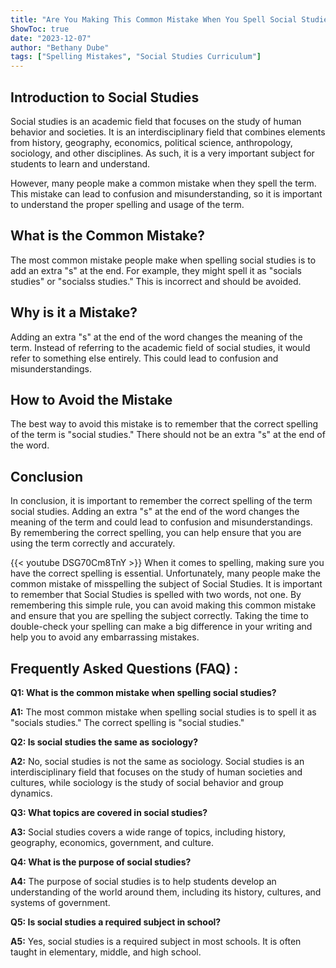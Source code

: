 ```yaml
---
title: "Are You Making This Common Mistake When You Spell Social Studies?"
ShowToc: true 
date: "2023-12-07"
author: "Bethany Dube" 
tags: ["Spelling Mistakes", "Social Studies Curriculum"]
---
```

## Introduction to Social Studies

Social studies is an academic field that focuses on the study of human behavior and societies. It is an interdisciplinary field that combines elements from history, geography, economics, political science, anthropology, sociology, and other disciplines. As such, it is a very important subject for students to learn and understand.

However, many people make a common mistake when they spell the term. This mistake can lead to confusion and misunderstanding, so it is important to understand the proper spelling and usage of the term.

## What is the Common Mistake?

The most common mistake people make when spelling social studies is to add an extra "s" at the end. For example, they might spell it as "socials studies" or "socialss studies." This is incorrect and should be avoided.

## Why is it a Mistake?

Adding an extra "s" at the end of the word changes the meaning of the term. Instead of referring to the academic field of social studies, it would refer to something else entirely. This could lead to confusion and misunderstandings.

## How to Avoid the Mistake

The best way to avoid this mistake is to remember that the correct spelling of the term is "social studies." There should not be an extra "s" at the end of the word.

## Conclusion

In conclusion, it is important to remember the correct spelling of the term social studies. Adding an extra "s" at the end of the word changes the meaning of the term and could lead to confusion and misunderstandings. By remembering the correct spelling, you can help ensure that you are using the term correctly and accurately.

{{< youtube DSG70Cm8TnY >}} 
When it comes to spelling, making sure you have the correct spelling is essential. Unfortunately, many people make the common mistake of misspelling the subject of Social Studies. It is important to remember that Social Studies is spelled with two words, not one. By remembering this simple rule, you can avoid making this common mistake and ensure that you are spelling the subject correctly. Taking the time to double-check your spelling can make a big difference in your writing and help you to avoid any embarrassing mistakes.

## Frequently Asked Questions (FAQ) :
**Q1: What is the common mistake when spelling social studies?**

**A1:** The most common mistake when spelling social studies is to spell it as "socials studies." The correct spelling is "social studies."

**Q2: Is social studies the same as sociology?**

**A2:** No, social studies is not the same as sociology. Social studies is an interdisciplinary field that focuses on the study of human societies and cultures, while sociology is the study of social behavior and group dynamics.

**Q3: What topics are covered in social studies?**

**A3:** Social studies covers a wide range of topics, including history, geography, economics, government, and culture.

**Q4: What is the purpose of social studies?**

**A4:** The purpose of social studies is to help students develop an understanding of the world around them, including its history, cultures, and systems of government.

**Q5: Is social studies a required subject in school?**

**A5:** Yes, social studies is a required subject in most schools. It is often taught in elementary, middle, and high school.





